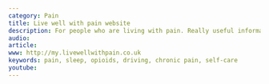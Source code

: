 ```yaml
---
category: Pain
title: Live well with pain website
description: For people who are living with pain. Really useful information and resources to help you live well, despite the pain.
audio: 
article: 
www: http://my.livewellwithpain.co.uk
keywords: pain, sleep, opioids, driving, chronic pain, self-care
youtube:
--- 
```

